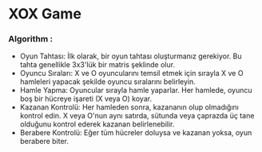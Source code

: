 # XOX Game

### Algorithm :

- Oyun Tahtası: İlk olarak, bir oyun tahtası oluşturmanız gerekiyor. Bu tahta genellikle 3x3'lük bir matris şeklinde olur.
- Oyuncu Sıraları: X ve O oyuncularını temsil etmek için sırayla X ve O hamleleri yapacak şekilde oyuncu sıralarını belirleyin.
- Hamle Yapma: Oyuncular sırayla hamle yaparlar. Her hamlede, oyuncu boş bir hücreye işareti (X veya O) koyar.
- Kazanan Kontrolü: Her hamleden sonra, kazananın olup olmadığını kontrol edin. X veya O'nun aynı satırda, sütunda veya çaprazda üç tane olduğunu kontrol ederek kazanan belirlenebilir.
- Berabere Kontrolü: Eğer tüm hücreler doluysa ve kazanan yoksa, oyun berabere biter.
